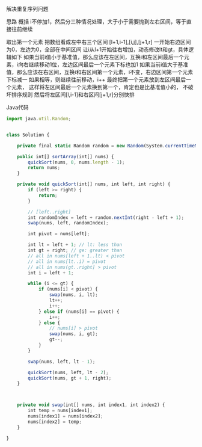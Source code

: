 
解决重复序列问题

思路
概括
i不停加1，然后分三种情况处理，大于小于需要抛到左右区间，等于直接往前继续

取出第一个元素
把数组看成左中右三个区间
[l+1,i-1],[i,j],[j+1,r]
一开始右边区间为0，左边为0，全部在中间区间
让i从l+1开始往右增加，动态修改lt和gt，具体逻辑如下
如果当前i值小于基准值，那么应该在左区间，互换i和左区间最后一个元素，i向右继续移动1位，左边区间最后一个元素下标也加1
如果当前i值大于基准值，那么应该在右区间，互换i和右区间第一个元素，i不变，右边区间第一个元素下标减一
如果相等，则继续往前移动，i++
最终把第一个元素放到左区间最后一个元素， 这样将左区间最后一个元素换到第一个，肯定也是比基准值小的， 不破坏排序规则
然后将左区间[l,i-1]和右区间[j+1,r]分别快排


Java代码
```javascript
import java.util.Random;


class Solution {

    private final static Random random = new Random(System.currentTimeMillis());

    public int[] sortArray(int[] nums) {
        quickSort(nums, 0, nums.length - 1);
        return nums;
    }

    private void quickSort(int[] nums, int left, int right) {
        if (left >= right) {
            return;
        }

        // [left..right]
        int randomIndex = left + random.nextInt(right - left + 1);
        swap(nums, left, randomIndex);

        int pivot = nums[left];

        int lt = left + 1; // lt: less than
        int gt = right; // ge: greater than
        // all in nums[left + 1..lt) < pivot
        // all in nums[lt..i) = pivot
        // all in nums(gt..right] > pivot
        int i = left + 1;

        while (i <= gt) {
            if (nums[i] < pivot) {
                swap(nums, i, lt);
                lt++;
                i++;
            } else if (nums[i] == pivot) {
                i++;
            } else {
                // nums[i] > pivot
                swap(nums, i, gt);
                gt--;
            }
        }

        swap(nums, left, lt - 1);

        quickSort(nums, left, lt - 2);
        quickSort(nums, gt + 1, right);
    }



    private void swap(int[] nums, int index1, int index2) {
        int temp = nums[index1];
        nums[index1] = nums[index2];
        nums[index2] = temp;
    }

}
```